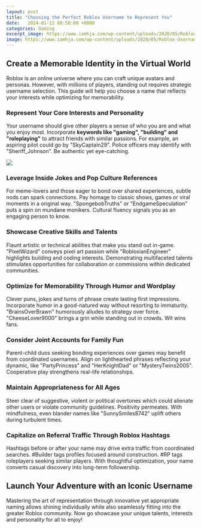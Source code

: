 ```yaml
---
layout: post
title: "Choosing the Perfect Roblox Username to Represent You"
date:   2024-01-12 00:50:08 +0000
categories: Gaming
excerpt_image: https://www.iamhja.com/wp-content/uploads/2020/05/Roblox-Usernames-1536x673.png
image: https://www.iamhja.com/wp-content/uploads/2020/05/Roblox-Usernames-1536x673.png
---
```


## Create a Memorable Identity in the Virtual World
Roblox is an online universe where you can craft unique avatars and personas. However, with millions of players, standing out requires strategic username selection. This guide will help you choose a name that reflects your interests while optimizing for memorability.
### Represent Your Core Interests and Personality
Your username should give other players a sense of who you are and what you enjoy most. Incorporate **keywords like "gaming", "building" and "roleplaying"** to attract friends with similar passions. For example, an aspiring pilot could go by "SkyCaptain29". Police officers may identify with "Sheriff_Johnson". Be authentic yet eye-catching.

![](https://www.iamhja.com/wp-content/uploads/2020/05/Roblox-Usernames-1536x673.png)
### Leverage Inside Jokes and Pop Culture References 
For meme-lovers and those eager to bond over shared experiences, subtle nods can spark connections. Pay homage to classic shows, games or viral moments in a original way. "SpongebobTruths" or "EndgameSpeculation" puts a spin on mundane monikers. Cultural fluency signals you as an engaging person to know.
### Showcase Creative Skills and Talents  
Flaunt artistic or technical abilities that make you stand out in-game. "PixelWizard" conveys pixel art passion while "RobloxianEngineer" highlights building and coding interests. Demonstrating multifaceted talents stimulates opportunities for collaboration or commissions within dedicated communities.  
### Optimize for Memorability Through Humor and Wordplay
Clever puns, jokes and turns of phrase create lasting first impressions. Incorporate humor in a good-natured way without resorting to immaturity. "BrainsOverBrawn" humorously alludes to strategy over force. "CheeseLover9000" brings a grin while standing out in crowds. Wit wins fans.
### Consider Joint Accounts for Family Fun
Parent-child duos seeking bonding experiences over games may benefit from coordinated usernames. Align on lighthearted phrases reflecting your dynamic, like "PartyPrincess" and "HerKnightDad" or "MysteryTwins2005". Cooperative play strengthens real-life relationships.
### Maintain Appropriateness for All Ages
Steer clear of suggestive, violent or political overtones which could alienate other users or violate community guidelines. Positivity permeates. With mindfulness, even blander names like "SunnySmiles8742" uplift others during turbulent times.
### Capitalize on Referral Traffic Through Roblox Hashtags 
Hashtags before or after your name may drive extra traffic from coordinated searches. #Builder tags profiles focused around construction. #RP tags roleplayers seeking similar players. With thoughtful optimization, your name converts casual discovery into long-term followership.
## Launch Your Adventure with an Iconic Username
Mastering the art of representation through innovative yet appropriate naming allows shining individually while also seamlessly fitting into the greater Roblox community. Now go showcase your unique talents, interests and personality for all to enjoy!